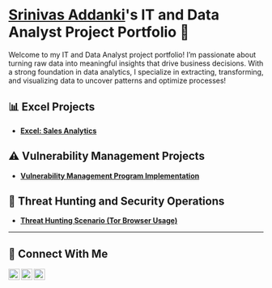 # <a href="https://www.linkedin.com/in/srinivasaddanki/">Srinivas Addanki</a>'s IT and Data Analyst Project Portfolio 🔐

Welcome to my IT and Data Analyst project portfolio! I’m passionate about turning raw data into meaningful insights that drive business decisions. With a strong foundation in data analytics, I specialize in extracting, transforming, and visualizing data to uncover patterns and optimize processes!

## 📊 Excel Projects

- **[Excel: Sales Analytics](https://github.com/addankisrinivas/Excel-Sales-Analytics)**

## ⚠️ Vulnerability Management Projects

- **[Vulnerability Management Program Implementation](https://github.com/addankisrinivas/Vulnerability-Management-Program)**


## 🚨 Threat Hunting and Security Operations

- **[Threat Hunting Scenario (Tor Browser Usage)](https://github.com/addankisrinivas/threat-hunting-scenario-tor)**

<hr/>

## 🤳 Connect With Me

[<img align="left" alt="___________ | YouTube" width="22px" src="https://cdn.jsdelivr.net/npm/simple-icons@v3/icons/youtube.svg" />][youtube]
[<img align="left" alt="srinivasaddanki| LinkedIn" width="22px" src="https://cdn.jsdelivr.net/npm/simple-icons@v3/icons/linkedin.svg" />][linkedin]
[<img align="left" alt="___________ | Instagram" width="22px" src="https://cdn.jsdelivr.net/npm/simple-icons@v3/icons/instagram.svg" />][instagram]

[youtube]: https://www.youtube.com/c/___________
[instagram]: https://www.instagram.com/___________
[linkedin]: https://linkedin.com/in/srinivasaddanki

<!--
<img width="35" alt="image" src="https://github.com/user-attachments/assets/2f41c7cd-5ea8-4475-b451-a37161b6c3fb"> 
<img width="35" alt="image" src="https://github.com/user-attachments/assets/77649969-9910-4994-8b96-74a116cfb2a8">
-->
